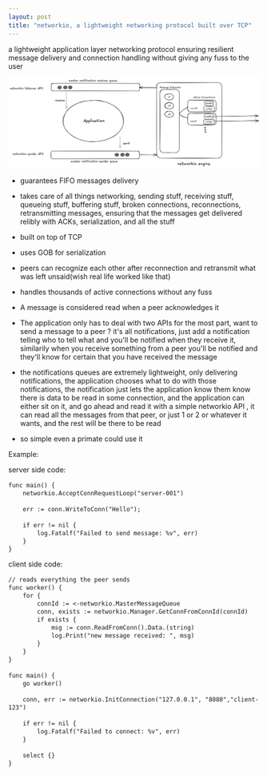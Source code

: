 ```yaml
---
layout: post
title: "networkio, a lightweight networking protocol built over TCP"
---
```


a lightweight application layer networking protocol ensuring resilient message delivery and connection handling without giving any fuss to the user

![networio](https://raw.githubusercontent.com/nubskr/nubskr.github.io/refs/heads/master/_posts/networkio.png)

- guarantees FIFO messages delivery

- takes care of all things networking, sending stuff, receiving stuff, queueing stuff, buffering stuff, broken connections, reconnections, retransmitting messages, ensuring that the messages get delivered relibly with ACKs, serialization, and all the stuff 

- built on top of TCP

- uses GOB for serialization

- peers can recognize each other after reconnection and retransmit what was left unsaid(wish real life worked like that)

- handles thousands of active connections without any fuss

- A message is considered read when a peer acknowledges it

- The application only has to deal with two APIs for the most part, want to send a message to a peer ? it's all notifications, just add a notification telling who to tell what and you'll be notified when they receive it, similarily when you receive something from a peer you'll be notified and they'll know for certain that you have received the message

- the notifications queues are extremely lightweight, only delivering notifications, the application chooses what to do with those notifications, the notification just lets the application know them know there is data to be read in some connection, and the application can either sit on it, and go ahead and read it with a simple networkio API , it can read all the messages from that peer, or just 1 or 2 or whatever it wants, and the rest will be there to be read 

- so simple even a primate could use it

Example:

server side code:
```
func main() {
	networkio.AcceptConnRequestLoop("server-001")

    err := conn.WriteToConn("Hello");
    
    if err != nil {
        log.Fatalf("Failed to send message: %v", err)
    }
}
```

client side code:
```
// reads everything the peer sends
func worker() {
	for {
		connId := <-networkio.MasterMessageQueue
		conn, exists := networkio.Manager.GetConnFromConnId(connId)
		if exists {
			msg := conn.ReadFromConn().Data.(string)
			log.Print("new message received: ", msg)
		}
	}
}

func main() {
	go worker()

	conn, err := networkio.InitConnection("127.0.0.1", "8080","client-123")

    if err != nil {
		log.Fatalf("Failed to connect: %v", err)
	}

    select {}
}
```

